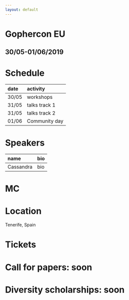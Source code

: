 ```yaml
---
layout: default
---
```


# Gophercon EU
## 30/05-01/06/2019

# Schedule

| date        |  activity
|:-------------|:------------------|
| 30/05        | workshops |
| 31/05        | talks track 1 |
| 31/05        | talks track 2 |
| 01/06        | Community day |

# Speakers

|name | bio |
|:--|:--|
|Cassandra| bio |

# MC

# Location
Tenerife, Spain

# Tickets

# Call for papers: soon

# Diversity scholarships: soon